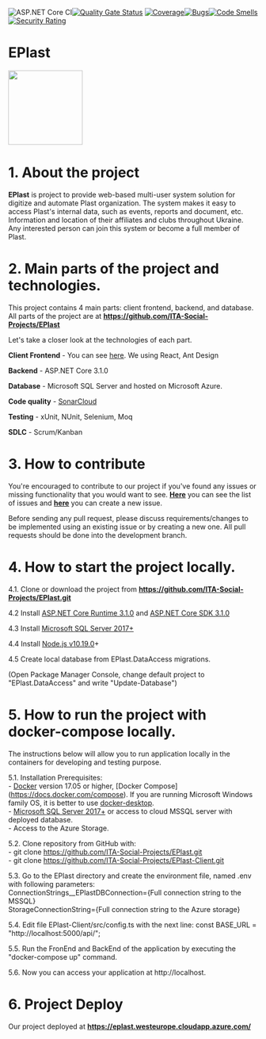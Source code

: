 ![ASP.NET Core CI](https://github.com/ITA-Social-Projects/EPlast/workflows/ASP.NET%20Core%20CI/badge.svg)[![Quality Gate Status](https://sonarcloud.io/api/project_badges/measure?project=ita-social-projects-eplast&metric=alert_status)](https://sonarcloud.io/dashboard?id=ita-social-projects-eplast) [![Coverage](https://sonarcloud.io/api/project_badges/measure?project=ita-social-projects-eplast&metric=coverage)](https://sonarcloud.io/dashboard?id=ita-social-projects-eplast)[![Bugs](https://sonarcloud.io/api/project_badges/measure?project=ita-social-projects-eplast&metric=bugs)](https://sonarcloud.io/dashboard?id=ita-social-projects-eplast)[![Code Smells](https://sonarcloud.io/api/project_badges/measure?project=ita-social-projects-eplast&metric=code_smells)](https://sonarcloud.io/dashboard?id=ita-social-projects-eplast)[![Security Rating](https://sonarcloud.io/api/project_badges/measure?project=ita-social-projects-eplast&metric=security_rating)](https://sonarcloud.io/dashboard?id=ita-social-projects-eplast)

# EPlast #
<img src="https://github.com/ITA-Social-Projects/EPlast/blob/master/EPlast/EPlast/wwwroot/images/homepage/ePlastLogotype.png"  width="150" height="150" />

# 1. About the project
**EPlast** is project to provide web-based multi-user system solution for digitize and automate Plast organization. The system makes it easy to access Plast's internal data, such as events, reports and document, etc. Information and location of their affiliates and clubs throughout Ukraine. Any interested person can join this system or become a full member of Plast.

# 2. Main parts of the project and technologies.
This project contains  4 main parts: client frontend, backend, and database. All parts of the project are at **https://github.com/ITA-Social-Projects/EPlast**

Let's take a closer look at the technologies of each part.

**Client Frontend** - You can see [here](https://github.com/ITA-Social-Projects/EPlast-Client/). We using React, Ant Design

**Backend** - ASP.NET Core 3.1.0

**Database** -  Microsoft SQL Server and hosted on Microsoft Azure.

**Code quality** - [SonarCloud](https://sonarcloud.io/dashboard?id=ita-social-projects-eplast)   

**Testing** - xUnit, NUnit, Selenium, Moq

**SDLC** - Scrum/Kanban 

# 3. How to contribute
You're encouraged to contribute to our project if you've found any issues or missing functionality that you would want to see.  [**Here**](https://github.com/ITA-Social-Projects/EPlast/issues) you can see the list of issues and [**here**](https://github.com/ITA-Social-Projects/EPlast/issues/new) you can create a new issue.

Before sending any pull request, please discuss requirements/changes to be implemented using an existing issue or by creating a new one. All pull requests should be done into the development branch.

# 4. How to start the project locally.
4.1. Clone or download the project from **https://github.com/ITA-Social-Projects/EPlast.git**

4.2 Install [ASP.NET Core Runtime 3.1.0](https://dotnet.microsoft.com/download/dotnet-core/3.1) and [ASP.NET Core SDK 3.1.0](https://dotnet.microsoft.com/download/dotnet-core/3.1)

4.3 Install [Microsoft SQL Server 2017+](https://www.microsoft.com/en-us/sql-server/sql-server-downloads)

4.4 Install [Node.js v10.19.0](https://nodejs.org/en/blog/release/v10.19.0/)+

4.5 Create local database from EPlast.DataAccess migrations.

(Open Package Manager Console, change default project to "EPlast.DataAccess" and write "Update-Database")

# 5. How to run the project with docker-compose locally.

The instructions below will allow you to run application locally in the containers for developing and testing purpose. 

5.1. Installation Prerequisites:<br/>
     -  [Docker](https://www.docker.com) version 17.05 or higher, [Docker Compose] (https://docs.docker.com/compose). If you are running Microsoft Windows family OS, it is better to use [docker-desktop](https://www.docker.com/products/docker-desktop).     
     - [Microsoft SQL Server 2017+](https://www.microsoft.com/en-us/sql-server/sql-server-downloads) or access to cloud MSSQL server with deployed database.     
     - Access to the Azure Storage.
     
5.2. Clone repository from GitHub with:<br/>
     - git clone https://github.com/ITA-Social-Projects/EPlast.git     
     - git clone https://github.com/ITA-Social-Projects/EPlast-Client.git
     
5.3. Go to the EPlast directory and create the environment file, named .env with following parameters:<br/>
       ConnectionStrings__EPlastDBConnection={Full connection string to the MSSQL}       
       StorageConnectionString={Full connection string to the Azure storage}
       
5.4. Edit file EPlast-Client/src/config.ts with the next line: const BASE_URL = "http://localhost:5000/api/";

5.5. Run the FronEnd and BackEnd of the application by executing the "docker-compose up" command.

5.6. Now you can access your application at http://localhost.

# 6. Project Deploy

Our project deployed at **https://eplast.westeurope.cloudapp.azure.com/**
